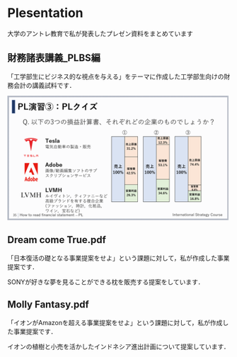 # Plesentation
大学のアントレ教育で私が発表したプレゼン資料をまとめています

## 財務諸表講義_PLBS編

「工学部生にビジネス的な視点を与える」をテーマに作成した工学部生向けの財務会計の講義試料です．

<img width="500" src="https://github.com/Ryota-Koda/Tech-Profile/blob/main/Presentation/%E8%B2%A1%E5%8B%99%E8%AB%B8%E8%A1%A8%E8%AC%9B%E7%BE%A9_%E3%82%B9%E3%83%A9%E3%82%A4%E3%83%89%E4%BE%8B.png">


## Dream come True.pdf

「日本復活の礎となる事業提案をせよ」という課題に対して，私が作成した事業提案です．

SONYが好きな夢を見ることができる枕を販売する提案をしています．



## Molly Fantasy.pdf

「イオンがAmazonを超える事業提案をせよ」という課題に対して，私が作成した事業提案です．

イオンの植樹と小売を活かしたインドネシア進出計画について提案しています．
